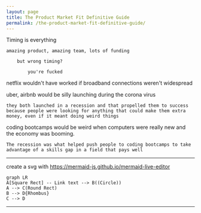 ```yaml
---
layout: page
title: The Product Market Fit Definitive Guide
permalink: /the-product-market-fit-definitive-guide/
---
```


Timing is everything

	amazing product, amazing team, lots of funding

		but wrong timing?

			you're fucked

netflix wouldn't have worked if broadband connections weren't widespread

uber, airbnb would be silly launching during the corona virus

	they both launched in a recession and that propelled them to success because people were looking for anything that could make them extra money, even if it meant doing weird things

coding bootcamps would be weird when computers were really new and the economy was booming. 

	The recession was what helped push people to coding bootcamps to take advantage of a skills gap in a field that pays well


----------------------
create a svg with https://mermaid-js.github.io/mermaid-live-editor
```mermaid
graph LR
A[Square Rect] -- Link text --> B((Circle))
A --> C(Round Rect)
B --> D{Rhombus}
C --> D
```
----------------------